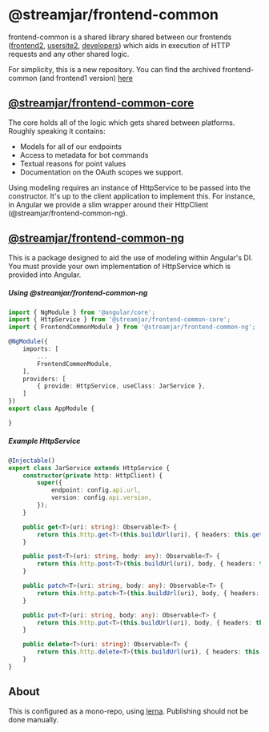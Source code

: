 # @streamjar/frontend-common
frontend-common is a shared library shared between our frontends ([frontend2](https://control.streamjar.tv), [usersite2](https://luke.streamjar.gg), [developers](https://developers.streamjar.io)) which aids in execution of HTTP requests and any other shared logic.

For simplicity, this is a new repository. You can find the archived frontend-common (and frontend1 version) [here](https://github.com/StreamJar/blipjar-frontend-common)

## [@streamjar/frontend-common-core](https://github.com/StreamJar/frontend-common/tree/master/packages/%40streamjar/frontend-common-core)
The core holds all of the logic which gets shared between platforms. Roughly speaking it contains:

- Models for all of our endpoints
- Access to metadata for bot commands
- Textual reasons for point values
- Documentation on the OAuth scopes we support.


Using modeling requires an instance of HttpService to be passed into the constructor. It's up to the client application to implement this. For instance, in Angular we provide a slim wrapper around their HttpClient (@streamjar/frontend-common-ng). 

## [@streamjar/frontend-common-ng](https://github.com/StreamJar/frontend-common/tree/master/packages/%40streamjar/frontend-common-ng)
This is a package designed to aid the use of modeling within Angular's DI. You must provide your own implementation of HttpService which is provided into Angular.

##### Using @streamjar/frontend-common-ng
```ts
import { NgModule } from '@angular/core';
import { HttpService } from '@streamjar/frontend-common-core';
import { FrontendCommonModule } from '@streamjar/frontend-common-ng';

@NgModule({
    imports: [
        ...
        FrontendCommonModule,
    ],
    providers: [
        { provide: HttpService, useClass: JarService },
    ]
})
export class AppModule {

}
```

##### Example HttpService
```ts
@Injectable()
export class JarService extends HttpService {
	constructor(private http: HttpClient) {
		super({
			endpoint: config.api.url,
			version: config.api.version,
		});
	}

	public get<T>(uri: string): Observable<T> {
		return this.http.get<T>(this.buildUrl(uri), { headers: this.getHeaders(uri) });
	}

	public post<T>(uri: string, body: any): Observable<T> {
		return this.http.post<T>(this.buildUrl(uri), body, { headers: this.getHeaders(uri) });
	}

	public patch<T>(uri: string, body: any): Observable<T> {
		return this.http.patch<T>(this.buildUrl(uri), body, { headers: this.getHeaders(uri) });
	}

	public put<T>(uri: string, body: any): Observable<T> {
		return this.http.put<T>(this.buildUrl(uri), body, { headers: this.getHeaders(uri) });
	}

	public delete<T>(uri: string): Observable<T> {
		return this.http.delete<T>(this.buildUrl(uri), { headers: this.getHeaders(uri) });
	}
}
```

## About
This is configured as a mono-repo, using [lerna](https://lernajs.io/). Publishing should not be done manually.